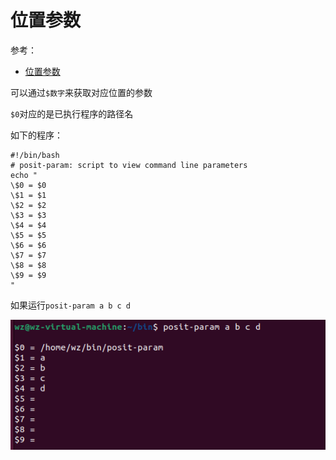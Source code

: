 # 位置参数

参考：

+ [位置参数](http://billie66.github.io/TLCL/book/chap33.html)



可以通过`$数字`来获取对应位置的参数

`$0`对应的是已执行程序的路径名

如下的程序：

```shell
#!/bin/bash
# posit-param: script to view command line parameters
echo "
\$0 = $0
\$1 = $1
\$2 = $2
\$3 = $3
\$4 = $4
\$5 = $5
\$6 = $6
\$7 = $7
\$8 = $8
\$9 = $9
"
```

如果运行`posit-param a b c d`

![021](https://github.com/winfredzen/Linux-Learn/blob/main/shell/images/021.png)
